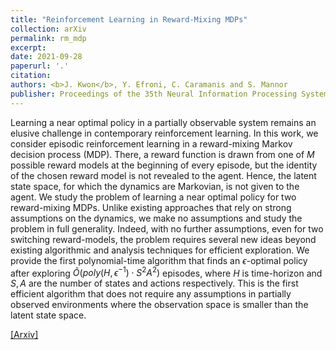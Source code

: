 ```yaml
---
title: "Reinforcement Learning in Reward-Mixing MDPs"
collection: arXiv
permalink: rm_mdp
excerpt: 
date: 2021-09-28
paperurl: '.'
citation: 
authors: <b>J. Kwon</b>, Y. Efroni, C. Caramanis and S. Mannor
publisher: Proceedings of the 35th Neural Information Processing Systems (NeurIPS) 2021
---
```


Learning a near optimal policy in a partially observable system remains an elusive challenge in contemporary reinforcement learning. In this work, we consider episodic reinforcement learning in a reward-mixing Markov decision process (MDP). There, a reward function is drawn from one of $M$ possible reward models at the beginning of every episode, but the identity of the chosen reward model is not revealed to the agent. Hence, the latent state space, for which the dynamics are Markovian, is not given to the agent. We study the problem of learning a near optimal policy for two reward-mixing MDPs. Unlike existing approaches that rely on strong assumptions on the dynamics, we make no assumptions and study the problem in full generality. Indeed, with no further assumptions, even for two switching reward-models, the problem requires several new ideas beyond existing algorithmic and analysis techniques for efficient exploration. We provide the first polynomial-time algorithm that finds an $\epsilon$-optimal policy after exploring $\tilde{O}(poly(H,\epsilon^{-1}) \cdot S^2 A^2)$ episodes, where $H$ is time-horizon and $S, A$ are the number of states and actions respectively. This is the first efficient algorithm that does not require any assumptions in partially observed environments where the observation space is smaller than the latent state space. 


[[Arxiv]](.)